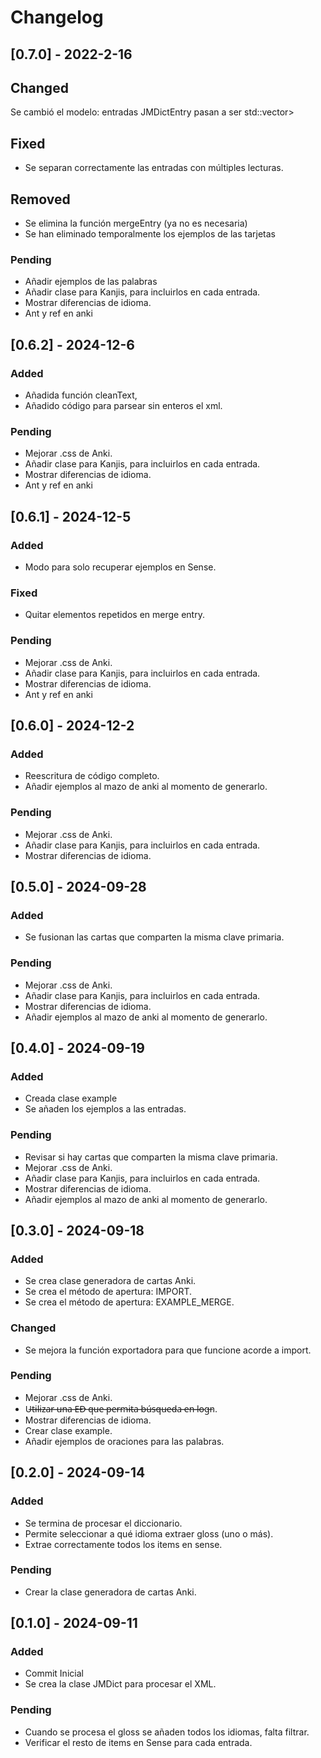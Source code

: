 # Changelog



## [0.7.0] - 2022-2-16

## Changed
Se cambió el modelo: entradas JMDictEntry pasan a ser std::vector<JMDictEntry>> 

## Fixed
- Se separan correctamente las entradas con múltiples lecturas.

## Removed
- Se elimina la función mergeEntry (ya no es necesaria)
- Se han eliminado temporalmente los ejemplos de las tarjetas

### Pending
- Añadir ejemplos de las palabras
- Añadir clase para Kanjis, para incluirlos en cada entrada.
- Mostrar diferencias de idioma.
- Ant y ref en anki

## [0.6.2] - 2024-12-6
### Added 
- Añadida función cleanText,
- Añadido código para parsear sin enteros el xml.
### Pending
- Mejorar .css de Anki.
- Añadir clase para Kanjis, para incluirlos en cada entrada.
- Mostrar diferencias de idioma.
- Ant y ref en anki


## [0.6.1] - 2024-12-5
### Added 
- Modo para solo recuperar ejemplos en Sense.
### Fixed
- Quitar elementos repetidos en merge entry.
### Pending
- Mejorar .css de Anki.
- Añadir clase para Kanjis, para incluirlos en cada entrada.
- Mostrar diferencias de idioma.
- Ant y ref en anki

## [0.6.0] - 2024-12-2
### Added
- Reescritura de código completo.
- Añadir ejemplos al mazo de anki al momento de generarlo.

### Pending
- Mejorar .css de Anki.
- Añadir clase para Kanjis, para incluirlos en cada entrada.
- Mostrar diferencias de idioma.

## [0.5.0] - 2024-09-28
### Added
- Se fusionan las cartas que comparten la misma clave primaria.

### Pending
- Mejorar .css de Anki.
- Añadir clase para Kanjis, para incluirlos en cada entrada.
- Mostrar diferencias de idioma.
- Añadir ejemplos al mazo de anki al momento de generarlo.

## [0.4.0] - 2024-09-19

### Added
- Creada clase example
- Se añaden los ejemplos a las entradas.

### Pending
- Revisar si hay cartas que comparten la misma clave primaria.
- Mejorar .css de Anki.
- Añadir clase para Kanjis, para incluirlos en cada entrada.
- Mostrar diferencias de idioma.
- Añadir ejemplos al mazo de anki al momento de generarlo.


## [0.3.0] - 2024-09-18

### Added
- Se crea clase generadora de cartas Anki.
- Se crea el método de apertura: IMPORT.
- Se crea el método de apertura: EXAMPLE_MERGE.

### Changed
- Se mejora la función exportadora para que funcione acorde a import.

### Pending
- Mejorar .css de Anki.
- U̶t̶i̶l̶i̶z̶a̶r̶ ̶u̶n̶a̶ ̶E̶D̶ ̶q̶u̶e̶ ̶p̶e̶r̶m̶i̶t̶a̶ ̶b̶ú̶s̶q̶u̶e̶d̶a̶ ̶e̶n̶ ̶l̶o̶g̶n.
- Mostrar diferencias de idioma.
- Crear clase example.
- Añadir ejemplos de oraciones para las palabras.

## [0.2.0] - 2024-09-14

### Added
- Se termina de procesar el diccionario.
- Permite seleccionar a qué idioma extraer gloss (uno o más).
- Extrae correctamente todos los items en sense.

### Pending
- Crear la clase generadora de cartas Anki.

## [0.1.0] - 2024-09-11

### Added
- Commit Inicial
- Se crea la clase JMDict para procesar el XML.

### Pending 
- Cuando se procesa el gloss se añaden todos los idiomas, falta filtrar.
- Verificar el resto de items en Sense para cada entrada.
